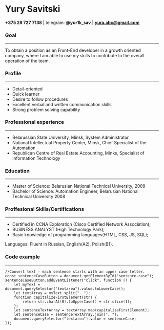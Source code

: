 # Yury Savitski
**+375 29 727 7138** | telegram: **@yur1k_sav** | **yura.abc@gmail.com**

### Goal
***
To obtain a position as an Front-End developer in a growth oriented company,
where I am able to use my skills to contribute to the overall operation of the team.

### Profile
***
* Detail-oriented
* Quick learner
* Desire to follow procedures
* Excellent verbal and written communication skills
* Strong problem solving capability

### Professional experience
***
* Belarussian State University, Minsk, System Administrator
* National Intellectual Property Center, Minsk, Chief Specialist of the Automation
* Republican Centre of Real Estate Accounting, Minks, Specialist of Information Technology

### Education
***
* Master of Science: Belarusian National Technical University, 2009
* Bachelor of Science: Automation Engineer, Belarusian National Technical University 2008

### Proffesional Skills/Certifications
***
* Certified in CCNA Exploration (Cisco Certified Network Association);
* BUSINESS  ANALYST (High Technology Park);
* Basic knowledge of programming languages(HTML, CSS, JS, SQL);

Languages: Fluent in Russian, English(A2), Polish(B1).

### Code example
***
```
//Convert text - each sentence starts with an upper case letter.
const sentenceCaseButton = document.getElementById("sentence-case");
sentenceCaseButton.addEventListener("click", function () {
    let myText = document.querySelector("textarea").value.toLowerCase();
    let textArray = myText.split(". ");
    function capitalizeFirstElement(str) {
        return str.charAt(0).toUpperCase() + str.slice(1);
    };
    let sentenceTextArray = textArray.map(capitalizeFirstElement);
    let sentenceCase = sentenceTextArray.join(". ");
    document.querySelector("textarea").value = sentenceCase;
});
```
